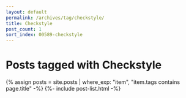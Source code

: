 ```yaml
---
layout: default
permalink: /archives/tag/checkstyle/
title: Checkstyle
post_count: 1
sort_index: 00589-checkstyle
---
```

<h1 class="page-heading">Posts tagged with Checkstyle</h1>
{% assign posts = site.posts | where_exp: "item", "item.tags contains page.title" -%}
{%- include post-list.html -%}
